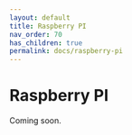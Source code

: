 ```yaml
---
layout: default
title: Raspberry PI
nav_order: 70
has_children: true
permalink: docs/raspberry-pi
---
```


# Raspberry PI

Coming soon. 
